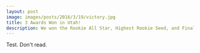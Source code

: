 ```yaml
---
layout: post
image: images/posts/2016/3/19/victory.jpg
title: 3 Awards Won in Utah!
description: We won the Rookie All Star, Highest Rookie Seed, and Finalist Awards at the Utah Regional Event in West Valley City.
---
```


Test. Don't read.
